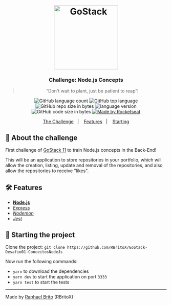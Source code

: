 <h1 align="center">
    <img alt="GoStack" src="https://rocketseat-cdn.s3-sa-east-1.amazonaws.com/bootcamp-header.png" width="200px" />
</h1>

<h3 align="center">
  Challenge: Node.js Concepts
</h3>

<blockquote align="center">“Don't wait to plant, just be patient to reap”!</blockquote>

<p align="center">
  <img alt="GitHub language count" src="https://img.shields.io/github/languages/count/rbritox/GoStack-Challenge01-NodeJsConcepts">

  <img alt="GitHub top language" src="https://img.shields.io/github/languages/top/rbritox/GoStack-Challenge01-NodeJsConcepts">
  
  <img alt="GitHub repo size in bytes" src="https://img.shields.io/github/repo-size/rbritox/GoStack-Challenge01-NodeJsConcepts">
  
  <img alt="language version" src="https://img.shields.io/badge/Node-v12.16.1-important?style=flat&logo=node.js">
  
  <img alt="GitHub code size in bytes" src="https://img.shields.io/codacy/grade/c762b783657c416a89983629b4f4b133">

  <a href="https://github.com/RBritoX/GoStack-Challenge01-NodeJsConcepts/blob/master/LICENSE">
    <img alt="Made by Rocketseat" src="https://img.shields.io/github/license/rbritox/GoStack-Challenge01-NodeJsConcepts">
  </a>
</p>

<p align="center">
  <a href="#rocket-about-the-challenge">The Challenge</a>&nbsp;&nbsp;&nbsp;|&nbsp;&nbsp;&nbsp;
  <a href="#hammer_and_wrench-features">Features</a>&nbsp;&nbsp;&nbsp;|&nbsp;&nbsp;&nbsp;
  <a href="#checkered_flag-starting-the-project">Starting</a>
</p>

## :rocket: About the challenge

First challenge of [GoStack 11](https://rocketseat.com.br/gostack) to train Node.js concepts in the Back-End!

This will be an application to store repositories in your portfolio, which will allow the creation, listing, update and removal of the repositories, and also allow the repositories to receive "likes".

## :hammer_and_wrench: Features

- **[Node.js](https://nodejs.org/en/)**
- *[Express](https://expressjs.com/pt-br/)*
- *[Nodemon](https://nodemon.io/)*
- *[Jest](https://jestjs.io/)*

## :checkered_flag: Starting the project

Clone the project: `git clone https://github.com/RBritoX/GoStack-Desafio01-ConceitosNodeJs`

Now run the following commands:

- `yarn` to download the dependencies
- `yarn dev` to start the application on port `3333`
- `yarn test` to start the tests

---

Made by [Raphael Brito](https://www.linkedin.com/in/raphaellbrito/) (RBritoX)
